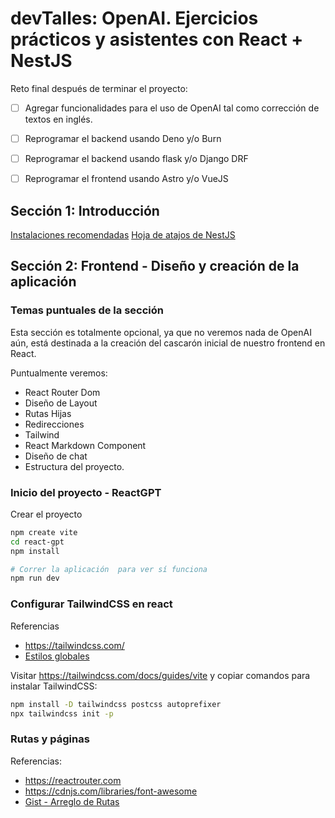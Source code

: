 # devTalles: OpenAI. Ejercicios prácticos y asistentes con React + NestJS

Reto final después de terminar el proyecto:
- [ ] Agregar funcionalidades para el uso de OpenAI tal como corrección de textos en inglés.
- [ ] Reprogramar el backend usando Deno y/o Burn
- [ ] Reprogramar el backend usando flask y/o Django DRF
- [ ] Reprogramar el frontend usando Astro y/o VueJS



## Sección 1: Introducción


[Instalaciones recomendadas](https://gist.github.com/Klerith/f0b6bf38f8d7103dec6079b7fea17e2f)
[Hoja de atajos de NestJS](https://github.com/Klerith/mas-talento/blob/main/nest/nest-cheatsheet.pdf)


## Sección 2: Frontend - Diseño y creación de la aplicación

### Temas puntuales de la sección

Esta sección es totalmente opcional, ya que no veremos nada de OpenAI aún, está destinada a la creación del cascarón inicial de nuestro frontend en React.

Puntualmente veremos:

- React Router Dom
- Diseño de Layout
- Rutas Hijas
- Redirecciones
- Tailwind
- React Markdown Component
- Diseño de chat
- Estructura del proyecto.

### Inicio del proyecto - ReactGPT

Crear el proyecto
```sh
npm create vite
cd react-gpt
npm install

# Correr la aplicación  para ver sí funciona
npm run dev
````

### Configurar TailwindCSS en react

Referencias
- https://tailwindcss.com/
- [Estilos globales](https://gist.github.com/Klerith/d02b770a277c4e6c8753ac02fd752837)


Visitar https://tailwindcss.com/docs/guides/vite y copiar comandos para instalar TailwindCSS:

```sh
npm install -D tailwindcss postcss autoprefixer
npx tailwindcss init -p
```

### Rutas y páginas

Referencias:
- https://reactrouter.com
- https://cdnjs.com/libraries/font-awesome
- [Gist - Arreglo de Rutas](https://gist.github.com/Klerith/2601fd211b014551f3934defdecf1c73)
